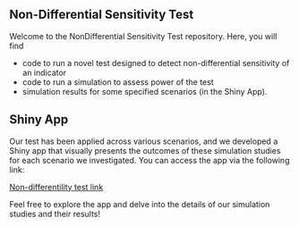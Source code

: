 ## Non-Differential Sensitivity Test

Welcome to the NonDifferential Sensitivity Test repository. Here, you will find

* code to run a novel test designed to detect non-differential sensitivity of an indicator
* code to run a simulation to assess power of the test
* simulation results for some specified scenarios (in the Shiny App).

## Shiny App

Our test has been applied across various scenarios, and we developed a Shiny app that visually presents the outcomes of these simulation studies for each scenario we investigated. You can access the app via the following link: 

[Non-differentility test link](https://giorgiolimoncella.shinyapps.io/NonDifferentialityTest/)

Feel free to explore the app and delve into the details of our simulation studies and their results!
